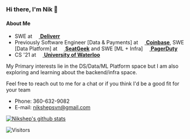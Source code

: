 
### Hi there, I'm Nik 👋

#### About Me
- SWE at [<img src="https://media.glassdoor.com/sql/2185982/deliverr-squarelogo-1577137352132.png" width="14px" /> **Deliverr**](https://deliverr.com)
- Previously Software Engineer [Data & Payments] at [<img src="https://startupstash.com/wp-content/uploads/2020/04/coinbase-logo.jpg" width="14px" /> **Coinbase**](https://coinbase.com), SWE [Data Platform] at [<img src="https://seatgeek.com/images/sg-Spotlight.png" width="14px" /> **SeatGeek**](https://seatgeek.com) and SWE [ML + Infra] [<img src="https://avatars3.githubusercontent.com/u/766800?s=280&v=4" width="14px" /> **PagerDuty**](https://pagerduty.com)
- CS '21 at [<img src="https://upload.wikimedia.org/wikipedia/en/6/6e/University_of_Waterloo_seal.svg" width="14px" /> **University of Waterloo**](https://uwaterloo.ca)

My Primary interests lie in the DS/Data/ML Platform space but I am also exploring and learning about the backend/infra space.

Feel free to reach out to me for a chat or if you think I'd be a good fit for your team
- Phone: 360-632-9082
- E-mail: nikshepsvn@gmail.com

[![Nikshep's github stats](https://github-readme-stats.vercel.app/api?username=nikshepsvn)](https://github.com/nikshepsvn/github-readme-stats)

![Visitors](https://visitor-badge.laobi.icu/badge?page_id=nikshepsvn.nikshepsvn)
